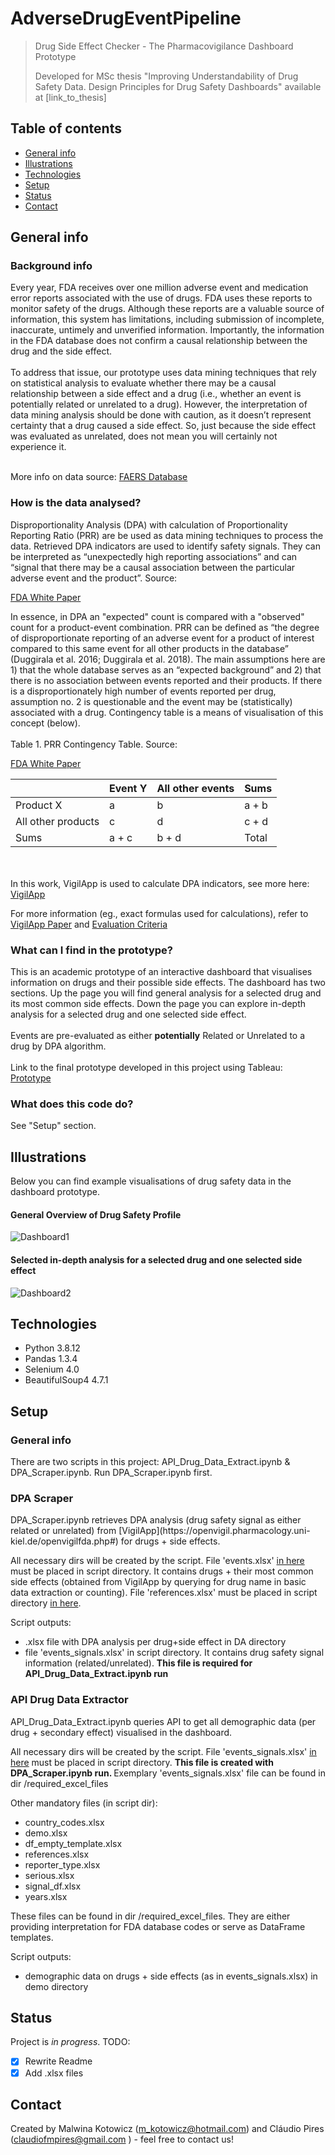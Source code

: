 # AdverseDrugEventPipeline

> Drug Side Effect Checker - The Pharmacovigilance Dashboard Prototype
> 
> Developed for MSc thesis "Improving Understandability of Drug Safety Data. Design Principles for Drug Safety Dashboards" available at [link_to_thesis]




## Table of contents
* [General info](#general-info)
* [Illustrations](#illustrations)
* [Technologies](#technologies)
* [Setup](#setup)
* [Status](#status)
* [Contact](#contact)

## General info

<h3> Background info </h3>
Every year, FDA receives over one million adverse event and medication error reports associated with the use of drugs. FDA uses these reports to monitor safety of the drugs. Although these reports are a valuable source of information, this system has limitations, including submission of incomplete, inaccurate, untimely and unverified information. Importantly, the information in the FDA database does not confirm a causal relationship between the drug and the side effect. 
<br> </br>
To address that issue, our prototype uses data mining techniques that rely on statistical analysis to evaluate whether there may be a causal relationship between a side effect and a drug (i.e., whether an event is potentially related or unrelated to a drug). However, the interpretation of data mining analysis should be done with caution, as it doesn’t represent certainty that a drug caused a side effect. So, just because the side effect was evaluated as unrelated, does not mean you will certainly not experience it. 
<br> </br>

More info on data source: [FAERS Database](https://www.fda.gov/drugs/surveillance/questions-and-answers-fdas-adverse-event-reporting-system-faers)

<h3> How is the data analysed? </h3>
Disproportionality Analysis (DPA) with calculation of Proportionality Reporting Ratio (PRR) are be used as data mining techniques to process the data. Retrieved DPA indicators are used to identify safety signals. They can be interpreted as “unexpectedly high reporting associations” and can “signal that there may be a causal association between the particular adverse event and the product”. Source: 

[FDA White Paper](https://www.fda.gov/science-research/data-mining/data-mining-fda-white-paper)

In essence, in DPA an "expected" count is compared with a "observed" count for a product-event combination. PRR can be defined as “the degree of disproportionate reporting of an adverse event for a product of interest compared to this same event for all other products in the database” (Duggirala et al. 2016; Duggirala et al. 2018). The main assumptions here are 1) that the whole database serves as an “expected background” and 2) that there is no association between events reported and their products. If there is a disproportionately high number of events reported per drug, assumption no. 2 is questionable and the event may be (statistically) associated with a drug. Contingency table is a means of visualisation of this concept (below).
<br> </br>
Table 1. PRR Contingency Table. Source: 

[FDA White Paper](https://www.fda.gov/science-research/data-mining/data-mining-fda-white-paper)

|                    | Event Y | All other events | Sums  |
|--------------------|---------|------------------|-------|
| Product X          | a       | b                | a + b |
| All other products | c       | d                | c + d |
| Sums               | a + c   | b + d            | Total |

<br> </br>
In this work, VigilApp is used to calculate DPA indicators, see more here: [VigilApp](https://openvigil.pharmacology.uni-kiel.de/openvigilfda.php#)

For more information (eg., exact formulas used for calculations), refer to [VigilApp Paper](https://journals.plos.org/plosone/article?id=10.1371/journal.pone.0157753) and [Evaluation Criteria](https://onlinelibrary.wiley.com/doi/10.1002/pds.677)

<h3> What can I find in the prototype? </h3>

This is an academic prototype of an interactive dashboard that visualises information on drugs and their possible side effects. The dashboard has two sections. Up the page you will find general analysis for a selected drug and its most common side effects. Down the page you can explore in-depth analysis for a selected drug and one selected side effect.
<br> </br>
Events are pre-evaluated as either <b>potentially</b> Related or Unrelated to a drug by DPA algorithm. 
<br> </br>
Link to the final prototype developed in this project using Tableau: [Prototype](https://public.tableau.com/app/profile/cl.udio.pires4914/viz/DrugSideEffectChecker/DrugSideEffectChecker)

<h3> What does this code do? </h3>
See "Setup" section.

## Illustrations
Below you can find example visualisations of drug safety data in the dashboard prototype.

<h4> General Overview of Drug Safety Profile </h4>

![Dashboard1](img/dashboard1.png)

<h4> Selected in-depth analysis for a selected drug and one selected side effect </h4>

![Dashboard2](img/dashboard2.png)

## Technologies
* Python 3.8.12
* Pandas 1.3.4
* Selenium 4.0
* BeautifulSoup4 4.7.1

## Setup
<h3> General info </h3>
There are two scripts in this project: API_Drug_Data_Extract.ipynb & DPA_Scraper.ipynb. Run DPA_Scraper.ipynb first.

<h3> DPA Scraper </h3>
DPA_Scraper.ipynb retrieves DPA analysis (drug safety signal as either related or unrelated) from [VigilApp](https://openvigil.pharmacology.uni-kiel.de/openvigilfda.php#) for drugs + side effects.

All necessary dirs will be created by the script. File 'events.xlsx' [in here](required_excel_files/events.xlsx) must be placed in script directory. It contains drugs + their most common side effects (obtained from VigilApp by querying for drug name in basic data extraction or counting). File 'references.xlsx' must be placed in script directory [in here](required_excel_files/references.xlsx). 

Script outputs: 
- .xlsx file with DPA analysis per drug+side effect in DA directory
- file 'events_signals.xlsx' in script directory. It contains drug safety signal information (related/unrelated). <b>This file is required for API_Drug_Data_Extract.ipynb run </b>

<h3> API Drug Data Extractor </h3>
API_Drug_Data_Extract.ipynb queries API to get all demographic data (per drug + secondary effect) visualised in the dashboard. 

All necessary dirs will be created by the script. File 'events_signals.xlsx' [in here](required_excel_files/events_signals.xlsx) must be placed in script directory. <b> This file is created with DPA_Scraper.ipynb run. </b> Exemplary 'events_signals.xlsx' file can be found in dir /required_excel_files

Other mandatory files (in script dir):
- country_codes.xlsx
- demo.xlsx
- df_empty_template.xlsx
- references.xlsx
- reporter_type.xlsx
- serious.xlsx
- signal_df.xlsx
- years.xlsx

These files can be found in dir /required_excel_files. They are either providing interpretation for FDA database codes or serve as DataFrame templates.

Script outputs:
- demographic data on drugs + side effects (as in events_signals.xlsx) in demo directory

## Status
Project is _in progress_. TODO: 
- [x] Rewrite Readme
- [x] Add .xlsx files

## Contact
Created by Malwina Kotowicz (m_kotowicz@hotmail.com) and Cláudio Pires (claudiofmpires@gmail.com ) - feel free to contact us!
